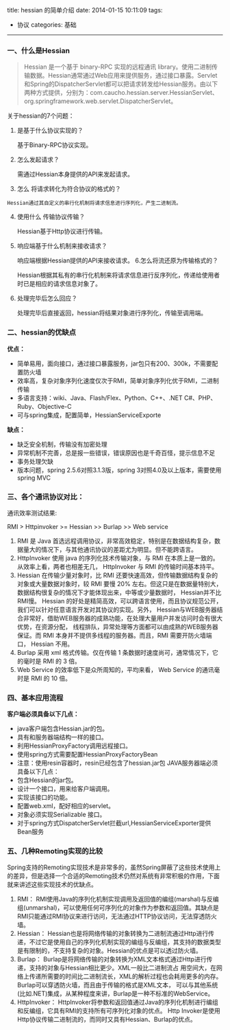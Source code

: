 title: hessian 的简单介绍
date: 2014-01-15 10:11:09
tags:
- 协议
categories: 基础
---

### 一、什么是Hessian
>Hessian 是一个基于 binary-RPC 实现的远程通讯 library。使用二进制传输数据。Hessian通常通过Web应用来提供服务，通过接口暴露。Servlet和Spring的DispatcherServlet都可以把请求转发给Hessian服务。由以下两种方式提供，分别为：com.caucho.hessian.server.HessianServlet、org.springframework.web.servlet.DispatcherServlet。
 
关于hessian的7个问题：

1. 是基于什么协议实现的？
	
	基于Binary-RPC协议实现。

2. 怎么发起请求？
    
    需通过Hessian本身提供的API来发起请求。

3. 怎么 将请求转化为符合协议的格式的？
 <!-- more -->   
    Hessian通过其自定义的串行化机制将请求信息进行序列化，产生二进制流。
4. 使用什么 传输协议传输？
    
    Hessian基于Http协议进行传输。
5. 响应端基于什么机制来接收请求？
   
    响应端根据Hessian提供的API来接收请求。
6.怎么将流还原为传输格式的？
   
    Hessian根据其私有的串行化机制来将请求信息进行反序列化，传递给使用者时已是相应的请求信息对象了。
7. 处理完毕后怎么回应？
   
   处理完毕后直接返回，hessian将结果对象进行序列化，传输至调用端。
### 二、hessian的优缺点

**优点：**

* 简单易用，面向接口，通过接口暴露服务，jar包只有200、300k，不需要配置防火墙
* 效率高，复杂对象序列化速度仅次于RMI，简单对象序列化优于RMI，二进制传输
* 多语言支持：wiki、Java、Flash/Flex、Python、C++、.NET C#、PHP、Ruby、Objective-C
* 可与spring集成，配置简单，HessianServiceExporte
 
**缺点：**

* 缺乏安全机制，传输没有加密处理
* 异常机制不完善，总是报一些错误，错误原因也是千奇百怪，提示信息不足
* 事务处理欠缺
* 版本问题，spring 2.5.6对照3.1.3版，spring 3对照4.0及以上版本，需要使用spring MVC
 
### 三、各个通讯协议对比：
通讯效率测试结果:

RMI > Httpinvoker >= Hessian >> Burlap >> Web service
       
1. RMI 是 Java 首选远程调用协议，非常高效稳定，特别是在数据结构复杂，数据量大的情况下，与其他通讯协议的差距尤为明显。但不能跨语言。
2. HttpInvoker 使用 java 的序列化技术传输对象，与 RMI 在本质上是一致的。从效率上看，两者也相差无几， HttpInvoker 与 RMI 的传输时间基本持平。
3. Hessian 在传输少量对象时，比 RMI 还要快速高效，但传输数据结构复杂的对象或大量数据对象时，较 RMI 要慢 20% 左右。但这只是在数据量特别大，
数据结构很复杂的情况下才能体现出来，中等或少量数据时， Hessian并不比RMI慢。 Hessian 的好处是精简高效，可以跨语言使用，而且协议规范公开，
我们可以针对任意语言开发对其协议的实现。另外， Hessian与WEB服务器结合非常好，借助WEB服务器的成熟功能，在处理大量用户并发访问时会有很大优势，在资源分配，
线程排队，异常处理等方面都可以由成熟的WEB服务器保证。而 RMI 本身并不提供多线程的服务器。而且，RMI 需要开防火墙端口， Hessian 不用。
4. Burlap 采用 xml 格式传输。仅在传输 1 条数据时速度尚可，通常情况下，它的毫时是 RMI 的 3 倍。
5. Web Service 的效率低下是众所周知的，平均来看， Web Service 的通讯毫时是 RMI 的 10 倍。
 
### 四、基本应用流程
**客户端必须具备以下几点：**

* java客户端包含Hessian.jar的包。
* 具有和服务器端结构一样的接口。
* 利用HessianProxyFactory调用远程接口。
* 使用spring方式需要配置HessianProxyFactoryBean
* 注意：使用resin容器时，resin已经包含了hessian.jar包
JAVA服务器端必须具备以下几点：
* 包含Hessian的jar包。
* 设计一个接口，用来给客户端调用。
* 实现该接口的功能。
* 配置web.xml，配好相应的servlet。
* 对象必须实现Serializable 接口。
* 对于spring方式DispatcherServlet拦截url,HessianServiceExporter提供Bean服务
 
### 五、几种Remoting实现的比较
Spring支持的Remoting实现技术是非常多的，虽然Spring屏蔽了这些技术使用上的差异，但是选择一个合适的Remoting技术仍然对系统有非常积极的作用，下面就来讲述这些实现技术的优缺点。

1. RMI：
   RMI使用Java的序列化机制实现调用及返回值的编组(marshal)与反编组(unmarshal)，可以使用任何可序列化的对象作为参数和返回值。其缺点是RMI只能通过RMI协议来进行访问，无法通过HTTP协议访问，无法穿透防火墙。
2. Hessian：
   Hessian也是将网络传输的对象转换为二进制流通过Http进行传递，不过它是使用自己的序列化机制实现的编组与反编组，其支持的数据类型是有限制的，不支持复杂的对象。Hessian的优点是可以透过防火墙。
3. Burlap：
Burlap是将网络传输的对象转换为XML文本格式通过Http进行传递，支持的对象与Hessian相比更少。XML一般比二进制流占 用空间大，在网络上传递所需要的时间比二进制流长，XML的解析过程也会耗用更多的内存。Burlap可以穿透防火墙，而且由于传输的格式是XML文本， 可以与其他系统(比如.NET)集成，从某种程度来讲，Burlap是一种不标准的WebService。
4. HttpInvoker：
  HttpInvoker将参数和返回值通过Java的序列化机制进行编组和反编组，它具有RMI的支持所有可序列化对象的优点。 Http Invoker是使用Http协议传输二进制流的，而同时又具有Hessian、Burlap的优点。